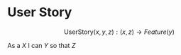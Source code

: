 # User Story

$$
\text{UserStory} (x, y, z): (x, z) \to Feature (y)
$$


As a *X* I can *Y* so that *Z*